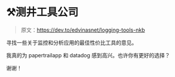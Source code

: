 # ⚒测井工具公司

> 原文：<https://dev.to/edvinasnet/logging-tools-nkb>

寻找一些关于监控和分析应用的最佳性价比工具的意见。

我真的为 papertrailapp 和 datadog 感到高兴。也许你有更好的选择？

谢谢！